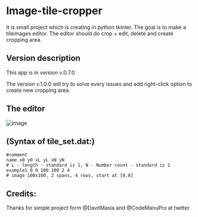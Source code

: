 # Image-tile-cropper
It is small project which is creating in python tkinter. The goal is to make a tileimages editor. The editor should do crop + edit, delete and create cropping area.
## Version description
This app is in version v.0.7.0

The version v.1.0.0 will try to solve every issues and add right-click option to create new cropping area.  

## The editor
![image](https://user-images.githubusercontent.com/76277379/144668810-923f52e6-5819-4791-88bc-d3c3145ffba0.png)

## (Syntax of tile_set.dat:)
```
#comment
name x0 y0 xL yL xN yN
# L - length - standard is 1, N - Number count - standard is 1
example1 0 0 100 100 2 4 
# image 100x100, 2 spans, 4 rows, start at [0,0]
```


## Credits: 
Thanks for simple project form @DavitMasia and @CodeManuPro at twitter
